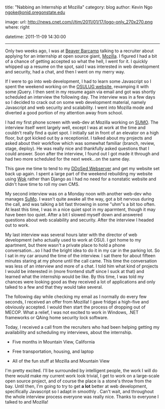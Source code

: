 title: "Nabbing an Internship at Mozilla"
category: blog
author: Kevin Ngo <ngoke@onid.oregonstate.edu>

image:
    url: http://news.cnet.com/i/tim/2011/01/17/logo-only_270x270.png
    where: right

datetime: 2011-11-09 14:30:00

---

Only two weeks ago, I was at [Beaver
Barcamp](http://ngokevin.com/blog/recap:-beaver-bar-camp-8/index.html) talking
to a recruiter about applying for an internship at open source giant,
[Mozilla](http://mozilla.org). I figured I had a bit of a chance of getting
accepted so what the hell, I went for it. I quickly whipped up a resume on the
spot, said I was interested in web development and security, had a chat, and
then I went on my merry way.

If I were to go into web development, I had to learn some Javascript so I spent
the weekend working on the [OSULUG website](http://lug.oregonstate.edu),
revamping it with some jQuery. I then sent in my resume again via email and got
was shortly scheduled an interview the following day. The interview was in a
few days so I decided to crack out on some web development material, namely
Javascript and web security and scalability. I went into Mozilla mode and
diverted a good portion of my attention away from school.

I had my first phone screen with web-dev at Mozilla working on
[SUMO](http://support.mozilla.org). The interview itself went largely well,
except I was at work at the time and couldn't really find a quiet spot.
I initially sat in front of an elevator on a high floor, but got kicked out
by a receptionist. I talked about my projects and asked about their workflow
which was somewhat familiar (branch, review, stage, deploy). He was really nice
and thankfully asked questions that I could answer. Soon after the interview, I
found out I got made it through and had two more scheduled for the next
week...on the same day.

This gave me time to tend to my [DDoSed
Webserver](http://ngokevin.com/blog/web-server-back-up/index.html) and get my
website set back up again. I spent a large part of the weekend rebuilding my
website using [Wok](http://github.com/mythmon/wok) rather than Django as I had
no need for a nonstatic website and didn't have time to roll my own CMS.

My second interview was on a Monday noon with another web-dev who manages
[SuMo](http://support.mozilla.com). I wasn't quite awake all the way, got a bit
nervous during the call, and was talking a bit fast throwing in some "uhm"s a
bit too often. At least this time, I was in a nice quiet spot in my aparmtent,
though it may have been too quiet.  After a bit I slowed myself down and
answered questions about web scalability and security. After the interview I
headed out to work.

My last interview was several hours later with the director of web development
(who actually used to work at OSU). I got home to my apartment, but there wasn't
a private place to hold a phone conversation...so I had the bright idea to do
it in my car in the parking lot. So I sat in my car around the time of the
interview. I sat there for about fifteen minutes staring at my phone until the
call came. This time the conversation was less of an interview and more of a
chat. I told him what kind of projects I would be interested in (more frontend
stuff since I suck at that) and learned what the internship would be like. By
this time, I was told my chances were looking good as they received a lot of
applications and only talked to a few and that they would take several.

The following day while checking my email as I normally do every few seconds, I
received an offer from Mozilla! I gave fridgei a high-five and obviously
accepted. I would then start the process of dropping out of MECOP. What a
relief, I was not excited to work in Windows, .NET frameworks or QAing home
security lock software.

Today, I received a call from the recruiters who had been helping getting my
availability and scheduling my interviews, about the internship.

- Five months in Mountain View, California

- Free transportation, housing, and laptop

- All of the fun stuff at Mozilla and Mountain View

I'm pretty excited. I'll be surrounded by intelligent people, the work I will
do there would make my current work look trivial, I get to work on a
large-scale open source project, and of course the place is a stone's throw
from the bay. Until then, I'm going to try to get **a lot** better at web
development, specifically Javascript so I adapt in smoothly . Can't wait, and
throughout the whole interview process everyone was really nice. Thanks to
everyone I talked to and Mozilla!
